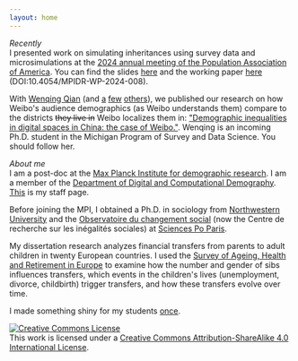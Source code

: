 ```yaml
---
layout: home
---
```

_Recently_  
I presented work on simulating inheritances using survey data and
microsimulations at the [2024 annual meeting of the Population Association of America](https://www.populationassociation.org/paa2024/home). 
You can find the slides [here](files/paa2024_hexel.pdf) and the working paper 
[here](https://dx.doi.org/10.4054/MPIDR-WP-2024-008) (DOI:10.4054/MPIDR-WP-2024-008).

With [Wenqing Qian](https://conchaespina.github.io/) (and [a](https://www.sociology.ox.ac.uk/people/ridhi-kashyap)
[few](https://www.demogr.mpg.de/en/about_us_6113/staff_directory_1899/emilio_zagheni_2243)
[others](https://ingmarweber.de/)), we published our research on how Weibo's
audience demographics (as Weibo understands them) compare to the districts
~~they live in~~ Weibo localizes them in: 
["Demographic inequalities in digital spaces in China: the case of Weibo."](https://workshop-proceedings.icwsm.org/abstract.php?id=2023_01).
Wenqing is an incoming Ph.D. student in the Michigan Program of Survey and Data
Science. You should follow her.

_About me_  
I am a post-doc at the [Max Planck Institute for demographic research](https://www.demogr.mpg.de/).
 I am a member of the [Department of Digital and Computational Demography](https://www.demogr.mpg.de/en/research_6120/digital_and_computational_demography_5555/).
 [This](https://www.demogr.mpg.de/en/about_us_6113/staff_directory_1899/ole_hexel_4043/) 
 is my staff page.

Before joining the MPI, I obtained a Ph.D. in sociology from
[Northwestern University](https://www.sociology.northwestern.edu/) and the
[Observatoire du changement social](https://www.sciencespo.fr/osc/en) (now the
Centre de recherche sur les inégalités sociales) at [Sciences Po Paris](https://www.sciencespo.fr/en).

My dissertation research analyzes financial transfers from parents to adult
children in twenty European countries. I used the [Survey of Ageing, Health and Retirement in Europe](http://www.share-project.org/)
to examine how the number and gender of sibs influences transfers, which events
in the children's lives (unemployment, divorce, childbirth) trigger transfers,
and how these transfers evolve over time.

I made something shiny for my students [once](https://ohexel.shinyapps.io/distributions/).

<a rel="license" href="http://creativecommons.org/licenses/by-sa/4.0/"><img alt="Creative Commons License" style="border-width:0" src="https://i.creativecommons.org/l/by-sa/4.0/80x15.png" /></a><br />This work is licensed under a <a rel="license" href="http://creativecommons.org/licenses/by-sa/4.0/">Creative Commons Attribution-ShareAlike 4.0 International License</a>.
